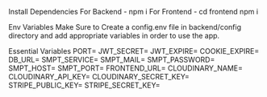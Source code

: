 Install Dependencies
For Backend - npm i
For Frontend - cd frontend  npm i

Env Variables
Make Sure to Create a config.env file in backend/config directory and add appropriate variables in order to use the app.


Essential Variables 
PORT=
JWT_SECRET=
JWT_EXPIRE=
COOKIE_EXPIRE=
DB_URL=
SMPT_SERVICE=
SMPT_MAIL=
SMPT_PASSWORD=
SMPT_HOST=
SMPT_PORT=
FRONTEND_URL=
CLOUDINARY_NAME=
CLOUDINARY_API_KEY=
CLOUDINARY_SECRET_KEY=
STRIPE_PUBLIC_KEY=
STRIPE_SECRET_KEY=